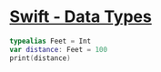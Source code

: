 # [Swift - Data Types](https://www.tutorialspoint.com/swift/swift_data_types.htm)

```swift
typealias Feet = Int
var distance: Feet = 100
print(distance)
```
